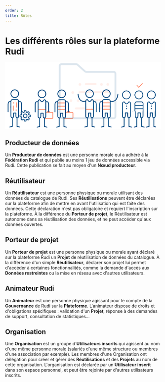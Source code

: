 ```yaml
---
order: 2
title: Rôles
---
```


# Les différents rôles sur la plateforme Rudi

![glossaire](/assets/images/glossaire/human-banner.png)


## Producteur de données

Un **Producteur de données** est une personne morale qui a adhéré à la **Fédération Rudi** et qui publie au moins 1 jeu de données accessible via Rudi. Cette publication se fait au moyen d'un **Nœud producteur**.

## Réutilisateur

Un **Réutilisateur** est une personne physique ou morale utilisant des données du catalogue de Rudi. Ses **Réutilisations** peuvent être déclarées sur la plateforme afin de mettre en avant l'utilisation qui est faite des données. Cette déclaration n'est pas obligatoire et requiert l'inscription sur la plateforme. À la différence du **Porteur de projet**, le Réutilisateur est autonome dans sa réutilisation des données, et ne peut accéder qu'aux données ouvertes.

## Porteur de projet 

Un **Porteur de projet** est une personne physique ou morale ayant déclaré sur la plateforme Rudi un **Projet** de réutilisation de données du catalogue. À la différence d'un simple **Réutilisateur**, déclarer son projet lui permet d'accéder à certaines fonctionnalités, comme la demande d'accès aux **Données restreintes** ou la mise en réseau avec d'autres utilisateurs.

## Animateur Rudi

Un **Animateur** est une personne physique agissant pour le compte de la **Gouvernance** de Rudi sur la **Plateforme**. L'animateur dispose de droits et d'obligations spécifiques : validation d'un **Projet**, réponse à des demandes de support, consultation de statistiques…

## Organisation

Une **Organisation** est un groupe d'**Utilisateurs inscrits** qui agissent au nom d'une même personne morale (salariés d'une même structure ou membres d'une association par exemple). Les membres d'une Organisation ont délégation pour créer et gérer des **Réutilisations** et des **Projets** au nom de cette organisation. L'organisation est déclarée par un **Utilisateur inscrit** dans son espace personnel, et peut être rejointe par d'autres utilisateurs inscrits.


